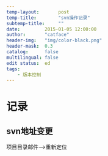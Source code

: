 ```yaml
---
temp-layout:       post
temp-title:        "svn操作记录"
subtemp-title:     ""
date:         2015-01-05 12:00:00
author:       "catface"
header-img:   "img/color-black.png"
header-mask:  0.3
catalog:      false
multilingual: false
edit status:  ed
tags:
    - 版本控制
---
```


# 记录

## svn地址变更

项目目录邮件-->重新定位